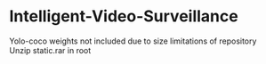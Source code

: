# Intelligent-Video-Surveillance

Yolo-coco weights not included due to size limitations of repository <br>
Unzip static.rar in root

